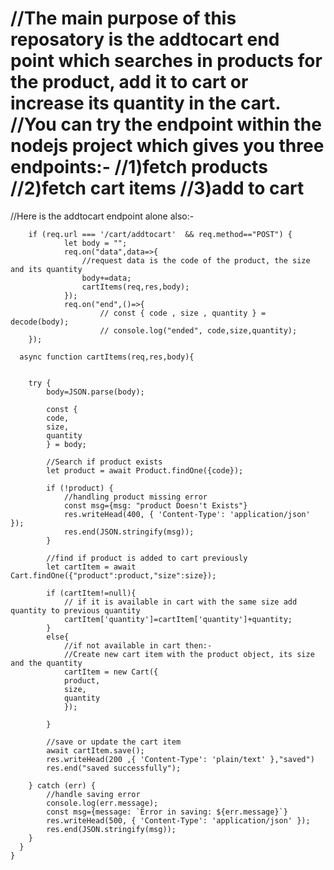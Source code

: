 # //The main purpose of this reposatory is the addtocart end point which searches in products for the product, add it to cart or increase its quantity in the cart. //You can try the endpoint within the nodejs project which gives you three endpoints:- //1)fetch products //2)fetch cart items //3)add to cart

//Here is the addtocart endpoint alone also:-

        if (req.url === '/cart/addtocart'  && req.method=="POST") {
                let body = "";
                req.on("data",data=>{
                    //request data is the code of the product, the size and its quantity
                    body+=data;
                    cartItems(req,res,body);   
                });
                req.on("end",()=>{     
                        // const { code , size , quantity } = decode(body);
                        // console.log("ended", code,size,quantity);
        });

      async function cartItems(req,res,body){


        try {
            body=JSON.parse(body); 
                
            const {
            code,
            size,
            quantity
            } = body;

            //Search if product exists
            let product = await Product.findOne({code});

            if (!product) {
                //handling product missing error
                const msg={msg: "product Doesn't Exists"}
                res.writeHead(400, { 'Content-Type': 'application/json' });
                res.end(JSON.stringify(msg));
            }

            //find if product is added to cart previously
            let cartItem = await Cart.findOne({"product":product,"size":size});

            if (cartItem!=null){
                // if it is available in cart with the same size add quantity to previous quantity
                cartItem['quantity']=cartItem['quantity']+quantity;
            }
            else{
                //if not available in cart then:-
                //Create new cart item with the product object, its size and the quantity
                cartItem = new Cart({
                product,
                size,
                quantity
                });

            }
            
            //save or update the cart item
            await cartItem.save();
            res.writeHead(200 ,{ 'Content-Type': 'plain/text' },"saved")
            res.end("saved successfully");

        } catch (err) {
            //handle saving error
            console.log(err.message);
            const msg={message: `Error in saving: ${err.message}`}
            res.writeHead(500, { 'Content-Type': 'application/json' });
            res.end(JSON.stringify(msg));
        }
      }
    }
